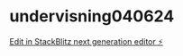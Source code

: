 # undervisning040624

[Edit in StackBlitz next generation editor ⚡️](https://stackblitz.com/~/github.com/Superkub/undervisning040624)